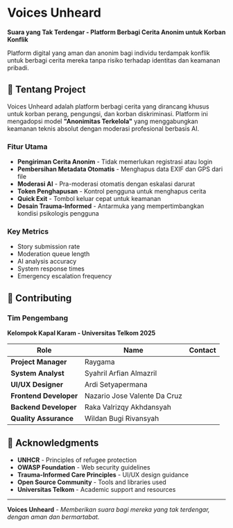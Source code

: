 # Voices Unheard

**Suara yang Tak Terdengar - Platform Berbagi Cerita Anonim untuk Korban Konflik**

Platform digital yang aman dan anonim bagi individu terdampak konflik untuk berbagi cerita mereka tanpa risiko terhadap identitas dan keamanan pribadi.

## 🎯 Tentang Project

Voices Unheard adalah platform berbagi cerita yang dirancang khusus untuk korban perang, pengungsi, dan korban diskriminasi. Platform ini mengadopsi model **"Anonimitas Terkelola"** yang menggabungkan keamanan teknis absolut dengan moderasi profesional berbasis AI.

### Fitur Utama

- **Pengiriman Cerita Anonim** - Tidak memerlukan registrasi atau login
- **Pembersihan Metadata Otomatis** - Menghapus data EXIF dan GPS dari file
- **Moderasi AI** - Pra-moderasi otomatis dengan eskalasi darurat
- **Token Penghapusan** - Kontrol pengguna untuk menghapus cerita
- **Quick Exit** - Tombol keluar cepat untuk keamanan
- **Desain Trauma-Informed** - Antarmuka yang mempertimbangkan kondisi psikologis pengguna

### Key Metrics
- Story submission rate
- Moderation queue length
- AI analysis accuracy
- System response times
- Emergency escalation frequency

## 🤝 Contributing

### Tim Pengembang

**Kelompok Kapal Karam - Universitas Telkom 2025**

| Role | Name | Contact |
|------|------|---------|
| **Project Manager** | Raygama | [](https://github.com/raygama) |
| **System Analyst** | Syahril Arfian Almazril | [](https://github.com/syahril) |
| **UI/UX Designer** | Ardi Setyapermana | [](https://github.com/ardi) |
| **Frontend Developer** | Nazario Jose Valente Da Cruz | [](https://github.com/nazario) |
| **Backend Developer** | Raka Valrizqy Akhdansyah | [](https://github.com/raka) |
| **Quality Assurance** | Wildan Bugi Rivansyah | [](https://github.com/wildan) |

## 🙏 Acknowledgments

- **UNHCR** - Principles of refugee protection
- **OWASP Foundation** - Web security guidelines
- **Trauma-Informed Care Principles** - UI/UX design guidance
- **Open Source Community** - Tools and libraries used
- **Universitas Telkom** - Academic support and resources

---

**Voices Unheard** - *Memberikan suara bagi mereka yang tak terdengar, dengan aman dan bermartabat.*
